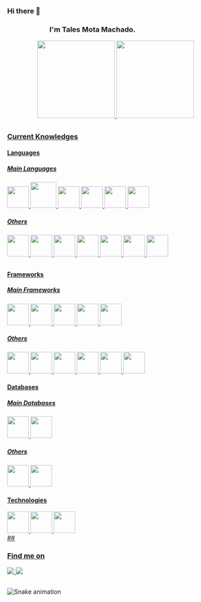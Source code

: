 ### Hi there 👋

<h3 style="margin-left: 6em">I'm Tales Mota Machado.</h3>

<div align="center">
  <a href="https://github.com/talesmota">
  <img height="180em" src="https://github-readme-stats.vercel.app/api?username=talesmota&show_icons=true&theme=dracula&include_all_commits=true&count_private=true&show_icons=true"/>
  <img height="180em" src="https://github-readme-stats.vercel.app/api/top-langs/?username=talesmota&layout=compact&langs_count=7&theme=dracula"/>
</div>
  
  ##
  
  ### Current Knowledges
  
<h4> Languages </h4>  
<div>
    <h5> Main Languages</h5>
    <div>
        <img width="50" height="50" src="https://cdn.jsdelivr.net/gh/devicons/devicon/icons/python/python-original-wordmark.svg" />
        <img  width="60" height="60"  src="https://cdn.jsdelivr.net/gh/devicons/devicon/icons/java/java-original-wordmark.svg" />
        <img  width="50" height="50" src="https://cdn.jsdelivr.net/gh/devicons/devicon/icons/javascript/javascript-original.svg" />
        <img width="50" height="50"  src="https://cdn.jsdelivr.net/gh/devicons/devicon/icons/typescript/typescript-original.svg" />
        <img  width="50" height="50" src="https://cdn.jsdelivr.net/gh/devicons/devicon/icons/nodejs/nodejs-original-wordmark.svg" />
        <img width="50" height="50" src="https://cdn.jsdelivr.net/gh/devicons/devicon/icons/php/php-original.svg" />
    </div>
    <h5> Others </h5>  
    <div>
        <img  width="50" height="50" src="https://cdn.jsdelivr.net/gh/devicons/devicon/icons/c/c-original.svg" />
        <img  width="50" height="50"  src="https://cdn.jsdelivr.net/gh/devicons/devicon/icons/rails/rails-original-wordmark.svg" />
        <img  width="50" height="50" src="https://cdn.jsdelivr.net/gh/devicons/devicon/icons/cplusplus/cplusplus-original.svg" />
        <img  width="50" height="50" src="https://cdn.jsdelivr.net/gh/devicons/devicon/icons/android/android-original-wordmark.svg" />
        <img width="50" height="50" src="https://cdn.jsdelivr.net/gh/devicons/devicon/icons/flutter/flutter-original.svg" />
        <img  width="50" height="50"  src="https://cdn.jsdelivr.net/gh/devicons/devicon/icons/go/go-original.svg" />
        <img  width="50" height="50"  src="https://cdn.jsdelivr.net/gh/devicons/devicon/icons/rstudio/rstudio-original.svg" />
    </div>
</div>

  ##
  
<h4> Frameworks </h4>
<div>
    <h5> Main Frameworks</h5>
    <div>
        <img  width="50" height="50" src="https://cdn.jsdelivr.net/gh/devicons/devicon/icons/laravel/laravel-plain-wordmark.svg" />
        <img width="50" height="50" src="https://cdn.jsdelivr.net/gh/devicons/devicon/icons/angularjs/angularjs-original.svg" />
        <img width="50" height="50" src="https://cdn.jsdelivr.net/gh/devicons/devicon/icons/react/react-original-wordmark.svg" />
        <img width="50" height="50" src="https://cdn.jsdelivr.net/gh/devicons/devicon/icons/ionic/ionic-original.svg" />
        <img   width="50" height="50"  src="https://cdn.jsdelivr.net/gh/devicons/devicon/icons/spring/spring-original.svg" />
    </div>  
    <h5> Others</h5>
    <div>
        <img  width="50" height="50" src="https://cdn.jsdelivr.net/gh/devicons/devicon/icons/zend/zend-plain-wordmark.svg" />
        <img width="50" height="50" src="https://cdn.jsdelivr.net/gh/devicons/devicon/icons/express/express-original.svg" />
        <img width="50" height="50" src="https://cdn.jsdelivr.net/gh/devicons/devicon/icons/nestjs/nestjs-plain.svg" />
        <img width="50" height="50" src="https://cdn.jsdelivr.net/gh/devicons/devicon/icons/nextjs/nextjs-original-wordmark.svg" />
        <img  width="50" height="50" src="https://cdn.jsdelivr.net/gh/devicons/devicon/icons/codeigniter/codeigniter-plain-wordmark.svg" />
        <img  width="50" height="50" src="https://cdn.jsdelivr.net/gh/devicons/devicon/icons/vuejs/vuejs-original-wordmark.svg" />
    </div>
</div> 

<h4> Databases </h4>  
<div>
    <h5> Main Databases</h5>
    <div>
        <img src="https://cdn.jsdelivr.net/gh/devicons/devicon/icons/mysql/mysql-original-wordmark.svg" width="50" height="50" />
        <img src="https://cdn.jsdelivr.net/gh/devicons/devicon/icons/postgresql/postgresql-original-wordmark.svg" width="50" height="50" />
    </div>  
    <h5> Others</h5>
    <div>
        <img src="https://cdn.jsdelivr.net/gh/devicons/devicon/icons/redis/redis-original.svg"  width="50" height="50"/>
        <img src="https://cdn.jsdelivr.net/gh/devicons/devicon/icons/mongodb/mongodb-plain-wordmark.svg"  width="50" height="50"/>
    </div>
</div> 
  
<h4> Technologies </h4>  
<div>
    <img src="https://cdn.jsdelivr.net/gh/devicons/devicon/icons/docker/docker-original.svg" width="50" height="50" />
    <img src="https://cdn.jsdelivr.net/gh/devicons/devicon/icons/kubernetes/kubernetes-plain-wordmark.svg" width="50" height="50" />
    <img src="https://cdn.jsdelivr.net/gh/devicons/devicon/icons/gitlab/gitlab-original.svg"  width="50" height="50"/>  
</div>   
  ##
  
  ### Find me on
  <div>
    <a href="https://github.com/talesmota/" target="_blank">
      <img src="https://img.shields.io/badge/GitHub-100000?style=for-the-badge&logo=github&logoColor=white" target="_blank">
    </a>
    <a href="https://www.linkedin.com/in/tales-mota-machado-msc-0156aa50/" target="_blank">
      <img src="https://img.shields.io/badge/LinkedIn-0077B5?style=for-the-badge&logo=linkedin&logoColor=white" target="_blank">
    </a>
  </div>
 
  ##
  
  ![Snake animation](https://github.com/talesmota/talesmota/blob/output/github-contribution-grid-snake.svg)
 
